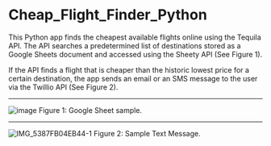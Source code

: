 # Cheap_Flight_Finder_Python


This Python app finds the cheapest available flights online using the Tequila API. The API searches a predetermined list of destinations stored as a Google Sheets document and accessed using the Sheety API (See Figure 1). 

If the API finds a flight that is cheaper than the historic lowest price for a certain destination, the app sends an email or an SMS message to the user via the Twillio API (See Figure 2).

***

![image](https://user-images.githubusercontent.com/76194492/183331367-d112e853-7d4d-4e4f-a4b0-7c25d462a84d.png)
Figure 1: Google Sheet sample.

***

![IMG_5387FB04EB44-1](https://user-images.githubusercontent.com/76194492/183343141-3dae83f3-4762-4a49-81de-0b4c36176d0a.jpeg)
Figure 2: Sample Text Message.
